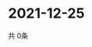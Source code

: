 # 2021-12-25
  共 0条

  <!-- BEGIN -->
  <!-- 最后更新时间Sat Dec 25 2021 18:04:48 GMT+0000 (Coordinated Universal Time) -->
  
  <!-- END -->
  
  